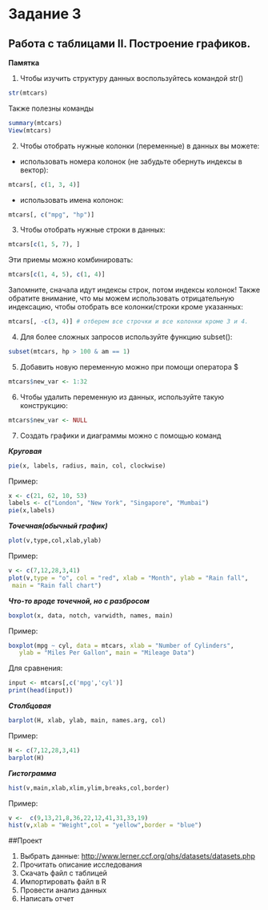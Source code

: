 # Задание 3
## Работа с таблицами II. Построение графиков.
**Памятка**
1. Чтобы изучить структуру данных воспользуйтесь командой str()
```R
str(mtcars)
```
Также полезны команды
```R
summary(mtcars)
View(mtcars)
```


2. Чтобы отобрать нужные колонки (переменные) в данных вы можете:
 - использовать номера колонок (не забудьте обернуть индексы в вектор):

```R
mtcars[, c(1, 3, 4)] 
```

- использовать имена колонок:
```R
mtcars[, c("mpg", "hp")]
```

3. Чтобы отобрать нужные строки в данных:
```R
mtcars[c(1, 5, 7), ]
```

Эти приемы можно комбинировать:
```R
mtcars[c(1, 4, 5), c(1, 4)] 
```

Запомните, сначала идут индексы строк, потом индексы колонок! Также обратите внимание, что мы можем использовать отрицательную индексацию, чтобы отобрать все колонки/строки кроме указанных:
```R
mtcars[, -c(3, 4)] # отберем все строчки и все колонки кроме 3 и 4. 
```

4. Для более сложных запросов используйте функцию subset():
```R
subset(mtcars, hp > 100 & am == 1)
```

5. Добавить новую переменную можно при помощи оператора $
```R
mtcars$new_var <- 1:32
```

6. Чтобы удалить переменную из данных, используйте такую конструкцию:
```R
mtcars$new_var <- NULL
```

7. Создать графики и диаграммы можно с помощью команд

***Круговая***
```R
pie(x, labels, radius, main, col, clockwise)

```
Пример:
```R
x <- c(21, 62, 10, 53)
labels <- c("London", "New York", "Singapore", "Mumbai")
pie(x,labels)
```

***Точечная(обычный график)***

```R
plot(v,type,col,xlab,ylab)
```
Пример:
```R
v <- c(7,12,28,3,41)
plot(v,type = "o", col = "red", xlab = "Month", ylab = "Rain fall",
 main = "Rain fall chart")
```

***Что-то вроде точечной, но с разбросом***
```R
boxplot(x, data, notch, varwidth, names, main)
```
Пример:
```R
boxplot(mpg ~ cyl, data = mtcars, xlab = "Number of Cylinders",
   ylab = "Miles Per Gallon", main = "Mileage Data")
```
Для сравнения:
```R
input <- mtcars[,c('mpg','cyl')]
print(head(input))
```


***Столбцовая***
```R
barplot(H, xlab, ylab, main, names.arg, col)
```
Пример:
```R
H <- c(7,12,28,3,41)
barplot(H)
```

***Гистограмма***

```R
hist(v,main,xlab,xlim,ylim,breaks,col,border)
```
Пример:
```R
v <-  c(9,13,21,8,36,22,12,41,31,33,19)
hist(v,xlab = "Weight",col = "yellow",border = "blue")
```

##Проект

1. Выбрать данные:
http://www.lerner.ccf.org/qhs/datasets/datasets.php
2. Прочитать описание исследования
3. Скачать файл с таблицей
4. Импортировать файл в R 
5. Провести анализ данных
6. Написать отчет
